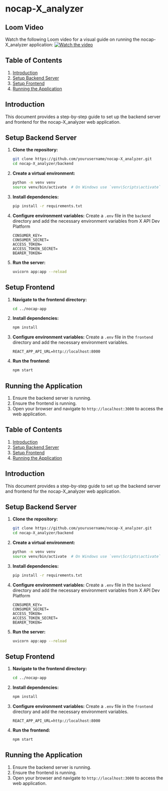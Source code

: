 # nocap-X_analyzer

## Loom Video
Watch the following Loom video for a visual guide on running the nocap-X_analyzer application:
[![Watch the video](https://www.loom.com/embed/dea62ee3275a4aea95c49b5a9c59cdd5?sid=6f53bc2f-6880-4705-8c5a-5940887c6d4c)](https://www.loom.com/share/dea62ee3275a4aea95c49b5a9c59cdd5?sid=67b8de99-a9b1-439e-b1d0-81914d5e71ae)


## Table of Contents
1. [Introduction](#introduction)
2. [Setup Backend Server](#setup-backend-server)
3. [Setup Frontend](#setup-frontend)
4. [Running the Application](#running-the-application)

## Introduction
This document provides a step-by-step guide to set up the backend server and frontend for the nocap-X_analyzer web application.

## Setup Backend Server
1. **Clone the repository:**
    ```sh
    git clone https://github.com/yourusername/nocap-X_analyzer.git
    cd nocap-X_analyzer/backend
    ```
2. **Create a virtual environment:**
    ```sh
    python -m venv venv
    source venv/bin/activate  # On Windows use `venv\Scripts\activate`
    ```
3. **Install dependencies:**
    ```sh
    pip install -r requirements.txt
    ```
4. **Configure environment variables:**
    Create a `.env` file in the `backend` directory and add the necessary environment variables from X API Dev Platform
    ```env
    CONSUMER_KEY=
    CONSUMER_SECRET=
    ACCESS_TOKEN=
    ACCESS_TOKEN_SECRET=
    BEARER_TOKEN=
    ```
5. **Run the server:**
    ```sh
    uvicorn app:app --reload
    ```

## Setup Frontend
1. **Navigate to the frontend directory:**
    ```sh
    cd ../nocap-app
    ```
2. **Install dependencies:**
    ```sh
    npm install
    ```
3. **Configure environment variables:**
    Create a `.env` file in the `frontend` directory and add the necessary environment variables.
    ```env
    REACT_APP_API_URL=http://localhost:8000
    ```
4. **Run the frontend:**
    ```sh
    npm start
    ```

## Running the Application
1. Ensure the backend server is running.
2. Ensure the frontend is running.
3. Open your browser and navigate to `http://localhost:3000` to access the web application.

## Table of Contents
1. [Introduction](#introduction)
2. [Setup Backend Server](#setup-backend-server)
3. [Setup Frontend](#setup-frontend)
4. [Running the Application](#running-the-application)

## Introduction
This document provides a step-by-step guide to set up the backend server and frontend for the nocap-X_analyzer web application.

## Setup Backend Server
1. **Clone the repository:**
    ```sh
    git clone https://github.com/yourusername/nocap-X_analyzer.git
    cd nocap-X_analyzer/backend
    ```
2. **Create a virtual environment:**
    ```sh
    python -m venv venv
    source venv/bin/activate  # On Windows use `venv\Scripts\activate`
    ```
3. **Install dependencies:**
    ```sh
    pip install -r requirements.txt
    ```
4. **Configure environment variables:**
    Create a `.env` file in the `backend` directory and add the necessary environment variables from X API Dev Platform
    ```env
    CONSUMER_KEY=
    CONSUMER_SECRET=
    ACCESS_TOKEN=
    ACCESS_TOKEN_SECRET=
    BEARER_TOKEN=
    ```
5. **Run the server:**
    ```sh
    uvicorn app:app --reload
    ```

## Setup Frontend
1. **Navigate to the frontend directory:**
    ```sh
    cd ../nocap-app
    ```
2. **Install dependencies:**
    ```sh
    npm install
    ```
3. **Configure environment variables:**
    Create a `.env` file in the `frontend` directory and add the necessary environment variables.
    ```env
    REACT_APP_API_URL=http://localhost:8000
    ```
4. **Run the frontend:**
    ```sh
    npm start
    ```

## Running the Application
1. Ensure the backend server is running.
2. Ensure the frontend is running.
3. Open your browser and navigate to `http://localhost:3000` to access the web application.